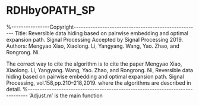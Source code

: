 # RDHbyOPATH_SP
%----------------Copyright-----------------------------------------------------
Title: Reversible data hiding based on pairwise embedding and optimal expansion path. Signal Processing
Accepted by Signal Processing 2019.
Authors: Mengyao Xiao, Xiaolong. Li, Yangyang. Wang, Yao. Zhao, and Rongrong. Ni.

The correct way to cite the algorithm is to cite the paper 
Mengyao Xiao, Xiaolong. Li, Yangyang. Wang, Yao. Zhao, and Rongrong. Ni, Reversible data hiding based on pairwise embedding and optimal expansion path. 
Signal Processing, vol.158,pp.210–218,2019.
where the algorithms are described in detail. 
%------------------------------------------------------------------------------
‘Adjust.m’ is the main function
